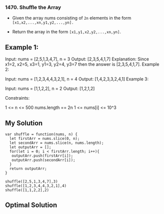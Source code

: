 ### 1470. Shuffle the Array
- Given the array nums consisting of `2n` elements in the form `[x1,x2,...,xn,y1,y2,...,yn].`

- Return the array in the form `[x1,y1,x2,y2,...,xn,yn]`.

## Example 1:

Input: nums = [2,5,1,3,4,7], n = 3
Output: [2,3,5,4,1,7] 
Explanation: Since x1=2, x2=5, x3=1, y1=3, y2=4, y3=7 then the answer is [2,3,5,4,1,7].
Example 2:

Input: nums = [1,2,3,4,4,3,2,1], n = 4
Output: [1,4,2,3,3,2,4,1]
Example 3:

Input: nums = [1,1,2,2], n = 2
Output: [1,2,1,2]
 

Constraints:

1 <= n <= 500
nums.length == 2n
1 <= nums[i] <= 10^3

## My Solution

````
var shuffle = function(nums, n) {
  let firstArr = nums.slice(0, n);
  let secondArr = nums.slice(n, nums.length);
  let outputArr = [];
  for(let i = 0; i < firstArr.length; i++){
   outputArr.push(firstArr[i]);
   outputArr.push(secondArr[i]);
  }
  return outputArr;
}

shuffle([2,5,1,3,4,7],3)
shuffle([1,2,3,4,4,3,2,1],4)
shuffle([1,1,2,2],2)
````


## Optimal Solution
